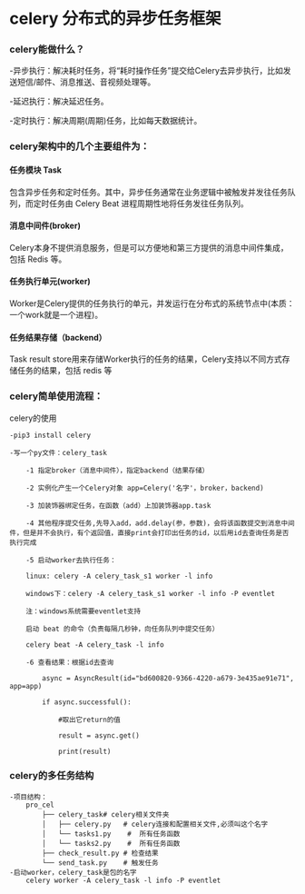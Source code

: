 # celery 分布式的异步任务框架

### celery能做什么？

-异步执行：解决耗时任务，将“耗时操作任务”提交给Celery去异步执行，比如发送短信/邮件、消息推送、音视频处理等。

-延迟执行：解决延迟任务。

-定时执行：解决周期(周期)任务，比如每天数据统计。

### celery架构中的几个主要组件为：

#### 任务模块 Task

包含异步任务和定时任务。其中，异步任务通常在业务逻辑中被触发并发往任务队列，而定时任务由 Celery Beat 进程周期性地将任务发往任务队列。

#### 消息中间件(broker)

Celery本身不提供消息服务，但是可以方便地和第三方提供的消息中间件集成，包括 Redis 等。
 
#### 任务执行单元(worker)

Worker是Celery提供的任务执行的单元，并发运行在分布式的系统节点中(本质：一个work就是一个进程)。
 
#### 任务结果存储（backend）

Task result store用来存储Worker执行的任务的结果，Celery支持以不同方式存储任务的结果，包括 redis 等

### celery简单使用流程：

celery的使用

    -pip3 install celery

    -写一个py文件：celery_task

        -1 指定broker（消息中间件），指定backend（结果存储）

        -2 实例化产生一个Celery对象 app=Celery('名字'，broker，backend)

        -3 加装饰器绑定任务，在函数（add）上加装饰器app.task

        -4 其他程序提交任务,先导入add，add.delay(参，参数)，会将该函数提交到消息中间件，但是并不会执行，有个返回值，直接print会打印出任务的id，以后用id去查询任务是否执行完成

        -5 启动worker去执行任务：

        linux: celery -A celery_task_s1 worker -l info   

        windows下：celery -A celery_task_s1 worker -l info -P eventlet

        注：windows系统需要eventlet支持

        启动 beat 的命令（负责每隔几秒钟，向任务队列中提交任务）
       
        celery beat -A celery_task -l info

        -6 查看结果：根据id去查询

            async = AsyncResult(id="bd600820-9366-4220-a679-3e435ae91e71", app=app)

            if async.successful():

                #取出它return的值

                result = async.get()

                print(result)
### celery的多任务结构
    -项目结构：
        pro_cel
            ├── celery_task# celery相关文件夹
            │   ├── celery.py   # celery连接和配置相关文件,必须叫这个名字
            │   └── tasks1.py    #  所有任务函数
            │   └── tasks2.py    #  所有任务函数
            ├── check_result.py # 检查结果
            └── send_task.py    # 触发任务
    -启动worker，celery_task是包的名字
        celery worker -A celery_task -l info -P eventlet

